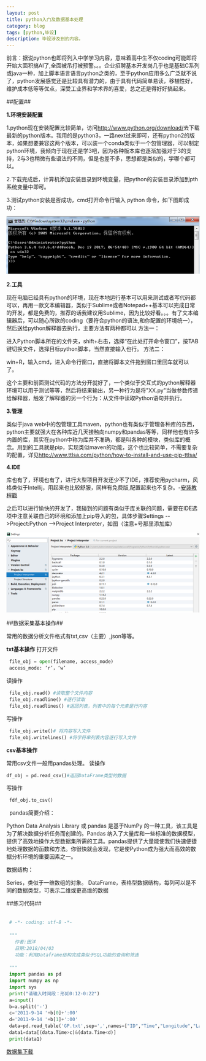 ```yaml
---
layout: post
title: python入门及数据基本处理
category: blog
tags: [python,毕设]
description: 毕设涉及到的内容。
---
```




前言：据说python也即将列入中学学习内容，意味着高中生不仅coding可能即将开始大面积搞AI了,全面被吊打被预警。。。企业招聘基本开发岗几乎也是基础C系列或java一种，加上脚本语言语言python之类的，至于python应用多么广泛就不说了，python发展感觉还是比较具有潜力的，由于具有代码简单易读，移植性好，维护成本低等等优点，深受工业界和学术界的喜爱，总之还是得好好搞起来。


##配置##

  **1.环境安装配置**

  1.python现在安装配置比较简单，访问<http://www.python.org/download/>去下载最新的python版本。我用的是python3，一路next过来即可，还有python2的版本，如果想要兼容这两个版本，可以装一个conda类似于一个包管理器，可以制定python环境，我倾向于现在还是学3吧，因为各种版本库也逐渐加强对于3的支持，2与3也稍微有些语法的不同，但是也差不多，思想都是类似的，学哪个都可以。


  2.下载完成后，计算机添加安装目录到环境变量，把python的安装目录添加到pth系统变量中即可。


  3.测试python安装是否成功，cmd打开命令行输入 python 命令，如下图即成功：

  ![](https://github.com/Yangtiancoder/Yangtiancoder.github.io/blob/master/assets/images/p2.png?raw=true)

  **2.工具**

  现在电脑已经具有python的环境，现在本地运行基本可以用来测试或者写代码都可以，再用一款文本编辑器，类似于Sublime或者Notepad++基本可以完成日常的开发，都是免费的，推荐的话我建议用Sublime，因为比较好看。。。有了文本编辑器后，可以随心所欲的coding（要符合python的语法,和你配置的环境统一），然后送给python解释器去执行，主要方法有两种都可以
  方法一： 

  进入Python脚本所在的文件夹，shift+右击，选择“在此处打开命令窗口”，按TAB键切换文件，选择目标python脚本，当然直接输入也行。
  方法二： 

  win+R，输入cmd，进入命令行窗口，直接将脚本文件拖到窗口里回车就可以了。
  
  这个主要和前面测试代码的方法分开就好了，一个类似于交互式的python解释器环境可以用于测试等等，然后将结果输出，另一种行为是将"XX.py"当做参数传递给解释器，触发了解释器的另一个行为：从文件中读取Python语句并执行。

  **3.管理**
  
  类似于java web中的包管理工具maven，python也有类似于管理各种库的东西，python主要就强大在各种库近几天接触向numpy和pandas等等，同样他也有许多内置的库，其实在python中称为库并不准确，都是叫各种的模块，类似库的概念。用到的工具就是pip，实现类似maven的功能，这个也比较简单，不需要复杂的配置，详见<http://www.ttlsa.com/python/how-to-install-and-use-pip-ttlsa/>

  **4.IDE**

  库也有了，环境也有了，进行大型项目开发还少不了IDE，推荐使用pycharm，风格类似于Intellij，用起来也比较舒服，同样有免费版,配置起来也不复杂。-[安装教程戳](https://blog.csdn.net/qq_29883591/article/details/52664478)


  之后可以进行愉快的开发了，我碰到的问题有类似于库关联的问题，需要在IDE选项中注意关联自己的环境和添加上pip导入的包，具体步骤Settings -->Project:Python -->Project Interpreter，如图（注意+号那里添加库）

  ![](https://github.com/Yangtiancoder/Yangtiancoder.github.io/blob/master/assets/images/p3.png?raw=true)


##数据采集基本操作##

   
  常用的数据分析文件格式有txt,csv（主要）,json等等。

  
  **txt基本操作**
  打开文件
   
   ```python
    file_obj = open(filename, access_mode)
    access_mode: ‘r’，‘w’
   ```
   读操作
   ```python
    file_obj.read() #读取整个文件内容
    file_obj.readline() #逐行读取
    file_obj.readlines() #返回列表，列表中的每个元素是行内容
   ```

   写操作
   ```python
    file_obj.write()# 将内容写入文件
    file_obj.writelines() #将字符串列表内容逐行写入文件
   ```

  **csv基本操作**

   常用csv文件一般用pandas处理。
   读操作
   ```python
   df_obj = pd.read_csv()#返回DataFrame类型的数据
   ```

   写操作
   ```python
    fdf_obj.to_csv()
   ```
   pandas简要介绍：

   Python Data Analysis Library 或 pandas 是基于NumPy 的一种工具，该工具是为了解决数据分析任务而创建的。Pandas 纳入了大量库和一些标准的数据模型，提供了高效地操作大型数据集所需的工具。pandas提供了大量能使我们快速便捷地处理数据的函数和方法。你很快就会发现，它是使Python成为强大而高效的数据分析环境的重要因素之一。

   数据结构：

   Series，类似于一维数组的对象。
   DataFrame，表格型数据结构，每列可以是不同的数据类型，可表示二维或更高维的数据


##练习代码##

 ```python
    
  # -*- coding: utf-8 -*-

  """
    作者:田洋
    日期:2018/04/03
    功能：利用Dataframe结构完成类似于SQL功能的查询和筛选

  """
  import pandas as pd
  import numpy as np
  import sys
  print("请输入时间段：形如0:12-0:22")
  a=input()
  b=a.split('-')
  c='2011-9-14 '+b[0]+':00'
  d='2011-9-14 '+b[1]+':00'
  data=pd.read_table('GP.txt',sep=',',names=["ID","Time","Longitude","Latitude","Speed","No"])
  data1=data[(data.Time>c)&(data.Time<d)]
  print(data1)
 ```

 [数据集下载](https://github.com/Yangtiancoder/Yangtiancoder.github.io/blob/master/_posts/GP.txt)


